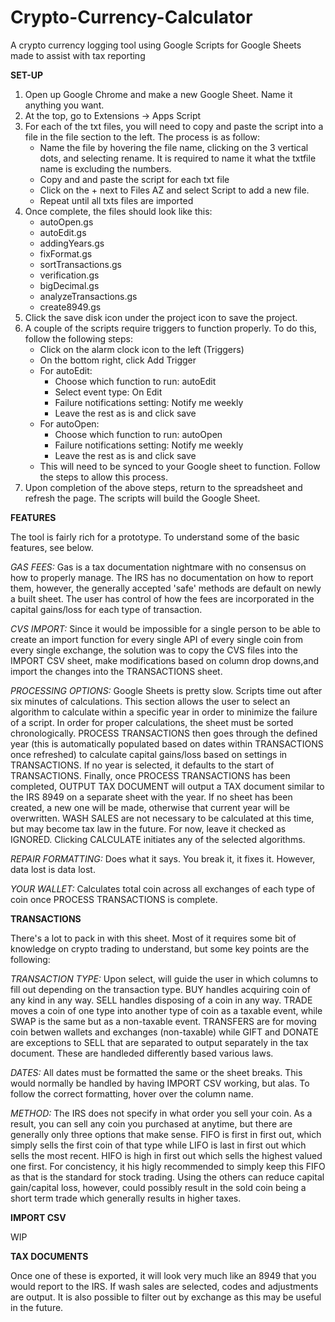 # Crypto-Currency-Calculator
A crypto currency logging tool using Google Scripts for Google Sheets made to assist with tax reporting

**SET-UP**
1. Open up Google Chrome and make a new Google Sheet. Name it anything you want.
2. At the top, go to Extensions -> Apps Script
3. For each of the txt files, you will need to copy and paste the script into a file in the file section to the left. The process is as follow:
	- Name the file by hovering the file name, clicking on the 3 vertical dots, and selecting rename. It is required to name it what the txtfile name is excluding the numbers.
	- Copy and and paste the script for each txt file
	- Click on the + next to Files AZ and select Script to add a new file.
	- Repeat until all txts files are imported
4. Once complete, the files should look like this:
	- autoOpen.gs
   	- autoEdit.gs
	- addingYears.gs
	- fixFormat.gs
	- sortTransactions.gs
	- verification.gs
	- bigDecimal.gs
	- analyzeTransactions.gs
	- create8949.gs
5. Click the save disk icon under the project icon to save the project.
6. A couple of the scripts require triggers to function properly. To do this, follow the following steps:
   	- Click on the alarm clock icon to the left (Triggers)
	- On the bottom right, click Add Trigger
	- For autoEdit:
		- Choose which function to run: autoEdit
		- Select event type: On Edit
		- Failure notifications setting: Notify me weekly
		- Leave the rest as is and click save
	- For autoOpen:
	  	- Choose which function to run: autoOpen
		- Failure notifications setting: Notify me weekly
		- Leave the rest as is and click save
	- This will need to be synced to your Google sheet to function. Follow the steps to allow this process. 
7. Upon completion of the above steps, return to the spreadsheet and refresh the page. The scripts will build the Google Sheet.

**FEATURES**

The tool is fairly rich for a prototype. To understand some of the basic
features, see below.

_GAS FEES:_ Gas is a tax documentation nightmare with no consensus on how to 
properly manage. The IRS has no documentation on how to report them, however,
the generally accepted 'safe' methods are default on newly a built sheet. The user
has control of how the fees are incorporated in the capital gains/loss for each 
type of transaction.

_CVS IMPORT:_ Since it would be impossible for a single person to be able 
to create an import function for every single API of every single coin from every 
single exchange, the solution was to copy the CVS files into the IMPORT CSV sheet, 
make modifications based on column drop downs,and import the changes into the 
TRANSACTIONS sheet. 

_PROCESSING OPTIONS:_ Google Sheets is pretty slow. Scripts time out after 
six minutes of calculations. This section allows the user to select an algorithm
to calculate within a specific year in order to minimize the failure of a script.
In order for proper calculations, the sheet must be sorted chronologically. 
PROCESS TRANSACTIONS then goes through the defined year (this is automatically 
populated based on dates within TRANSACTIONS once refreshed) to calculate 
capital gains/loss based on settings in TRANSACTIONS. If no year is selected, it 
defaults to the start of TRANSACTIONS. Finally, once PROCESS TRANSACTIONS has 
been completed, OUTPUT TAX DOCUMENT will output a TAX document similar to the
IRS 8949 on a separate sheet with the year. If no sheet has been created, a new
one will be made, otherwise that current year will be overwritten. WASH SALES
are not necessary to be calculated at this time, but may become tax law in the 
future. For now, leave it checked as IGNORED. Clicking CALCULATE initiates
any of the selected algorithms.

_REPAIR FORMATTING:_ Does what it says. You break it, it fixes it. However, data
lost is data lost. 

_YOUR WALLET:_ Calculates total coin across all exchanges of each type of coin
once PROCESS TRANSACTIONS is complete.

**TRANSACTIONS**

There's a lot to pack in with this sheet. Most of it requires some bit of knowledge on crypto trading to understand, but some key points are the following:
	
_TRANSACTION TYPE:_ Upon select, will guide the user in which columns to fill out depending on the transaction type. BUY handles acquiring coin of any kind in any way. SELL handles disposing of a coin in any way. TRADE moves a coin of one type into another type of coin as a taxable event, while SWAP is the same but as a non-taxable event. TRANSFERS are for moving coin betwen wallets and exchanges (non-taxable) while GIFT and DONATE are exceptions to SELL that are separated to output separately in the tax document. These are handleded differently based various laws.

_DATES:_ All dates must be formatted the same or the sheet breaks. This would normally be handled by having IMPORT CSV working, but alas. To follow the correct formatting, hover over the column name. 

_METHOD:_ The IRS does not specify in what order you sell your coin. As a result, you can sell any coin you purchased at anytime, but there are generally only three options that make sense. FIFO is first in first out, which simply sells the first coin of that type while LIFO is last in first out which sells the most recent. HIFO is high in first out which sells the highest valued one first. For concistency, it his higly recommended to simply keep this FIFO as that is the standard for stock trading. Using the others can reduce capital gain/capital loss, however, could possibly result in the sold coin being a short term trade which generally results in higher taxes. 

**IMPORT CSV**

WIP

**TAX DOCUMENTS**

Once one of these is exported, it will look very much like an 8949 that you would report to the IRS. If wash sales are selected, codes and adjustments are output. It is also possible to filter out by exchange as this may be useful in the future.
